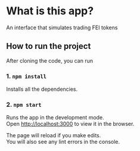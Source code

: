 # What is this app?

An interface that simulates trading FEI tokens

## How to run the project

After cloning the code, you can run

### 1. `npm install`

Installs all the dependencies.

### 2. `npm start`

Runs the app in the development mode.\
Open [http://localhost:3000](http://localhost:3000) to view it in the browser.

The page will reload if you make edits.\
You will also see any lint errors in the console.
